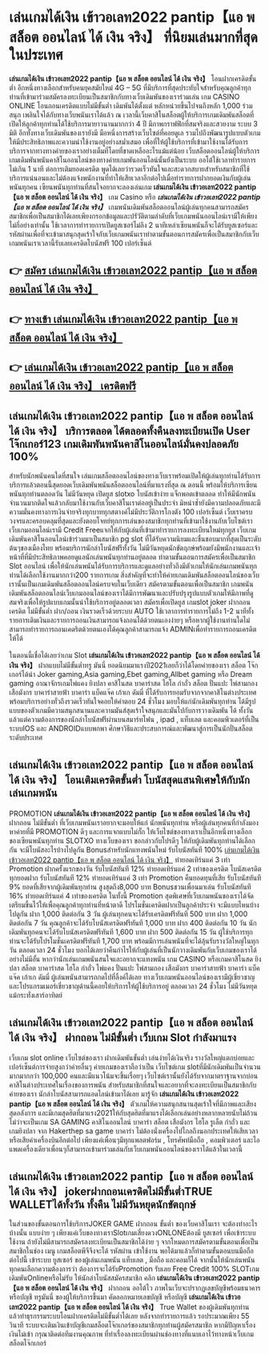 # เล่นเกมได้เงิน เข้าวอเลท2022 pantip【แอ พ สล็อต ออนไลน์ ได้ เงิน จริง】  ที่นิยมเล่นมากที่สุดในประเทศ

**เล่นเกมได้เงิน เข้าวอเลท2022 pantip【แอ พ สล็อต ออนไลน์ ได้ เงิน จริง】** โอนฝากเครดิตขั้นต่ำ  อีกหนึ่งทางเลือกสำหรับคนยุคสมัยใหม่ 4G – 5G ที่มีบริการที่สุดประทับใจสำหรับคุณลูกค้าทุกท่านที่เข้ามาร่วมสมัครลงทะเบียนเป็นสมาชิกกับทางเว็บเดิมพันของเราร่วมเล่น เกม CASINO ONLINE โอนถอนเครดิตแบบไม่มีขั้นต่ำ เดิมพันได้ตั้งแต่ หลักหน่วยขึ้นไปจนถึงหลัก 1,000 ร่วมสนุก เพลินใจได้กับทางเว็บพนันเราได้แล้ว ณ เวลานี้เว็บคาสิโนสล็อตผู้ให้บริการเกมเดิมพันสล็อตที่เปิดให้ลูกค้าทุกท่านได้ใช้บริการมายาวนานมากกว่า 4 ปี มีภาพกราฟฟิกที่สมจริงและสวยงาม ระบบ 3 มิติ
อีกทั้งทางเว็บเดิมพันของเรายังมี มือหนึ่งการสร้างเว็บไซต์ที่คอยดูเล  รวมไปถึงพัฒนารูปแบบตัวเกมให้มีประสิทธิภาพและความน่าใช้งานอยู่อย่างสม่ำเสมอ เพื่อที่ให้ผู้ใช้บริการที่เข้ามาใช้งานได้รับการบริการจากทางทางค่ายของเราอย่างเต็มที่โดยที่ขาดเหลืออะไรแม้แต่น้อย เว็บสล็อตออนไลน์ผู้ให้บริการเกมเดิมพันพนันคาสิโนออนไลน์ของทางค่ายเกมพันออนไลน์นั้นยังเป็นระบบ ออโต้ใช้เวลาทำรายการไม่เกิน 1 นาที ต่อการเติมยอดเครดิต พูดได้เลยว่ารวดเร็วทันใจและสะดวกสบายสำหรับสมาชิกที่ใช้บริการแน่นอนและไม่ต้องแจ้งพนักงานที่ทำให้เสียเวลาอีกต่อไปเมื่อทำรายการฝากยอดเงินกับผู้เล่นพนันทุกคน
เซียนพนันทุกท่านที่สนใจอยากจะลองเล่นเกม **เล่นเกมได้เงิน เข้าวอเลท2022 pantip【แอ พ สล็อต ออนไลน์ ได้ เงิน จริง】** เกม Casino  หรือ ***เล่นเกมได้เงิน เข้าวอเลท2022 pantip【แอ พ สล็อต ออนไลน์ ได้ เงิน จริง】*** เกมพนันเดิมพันสล็อตออนไลน์ผู้เล่นทุกคนสามารถสมัครสมาชิกเพื่อเป็นสมาชิกได้เลยเพียงกรอกข้อมูลและปรัวัติตามลำดับที่เว็บเกมพนันออนไลน์เรามีให้เพียงไม่กี่อย่างเท่านั้น ใช้เวลาการทำรายการเปิดยูสเซอร์ไม่ถึง 2 นาทีเหล่าเซียนพนันก็จะได้รับยูสเซอร์และรหัสผ่านเพื่อที่จะเข้ามาสนุกสุดเร้าใจกับเว็บเกมพนันเราทำตามขั้นตอนการสมัครเพื่อเป็นสมาชิกกับเว็บเกมพนันเราเวลานี้รับเลยเครดิตโบนัสฟรี 100 เปอร์เซ็นต์ 

## 👉 [สมัคร เล่นเกมได้เงิน เข้าวอเลท2022 pantip【แอ พ สล็อต ออนไลน์ ได้ เงิน จริง】](https://archa888.com/)
## 👉 [ทางเข้า เล่นเกมได้เงิน เข้าวอเลท2022 pantip【แอ พ สล็อต ออนไลน์ ได้ เงิน จริง】](https://archa888.com/)
## 👉 [เล่นเกมได้เงิน เข้าวอเลท2022 pantip【แอ พ สล็อต ออนไลน์ ได้ เงิน จริง】 เครดิตฟรี](https://archa888.com/)

## เล่นเกมได้เงิน เข้าวอเลท2022 pantip【แอ พ สล็อต ออนไลน์ ได้ เงิน จริง】 บริการตลอด ได้ตลอดทั้งคืนลงทะเบียนเปิด User โจ๊กเกอร์123 เกมเดิมพันพนันคาสิโนออนไลน์มั่นคงปลอดภัย 100%

สำหรับนักพนันคนใดที่สนใจ เล่นเกมสล็อตออนไลน์ของทางเว็บเราพร้อมเปิดให้ผู้เล่นทุกท่านได้รับการบริการแล้วตอนนี้สุดยอดเว็บเดิมพันพนันสล็อตออนไลน์ที่มาแรงที่สุด ณ ตอนนี้ พร้อมให้บริการเซียนพนันทุกท่านตลอดวัน ไม่มีวันหยุด เปิดยูส slotxo โบนัสเข้าง่าย แจ็กพอตเข้าตลอด ทำให้มีนักพนันจำนวนมากติดใจแล้วกลับมาใช้งานกับเว็บคาสิโนเราต่ออยู่เป็นประจำ มิหนำซ้ำยังมีความปลอดภัยและมีความมั่นคงทางการเงินจ่ายจริงทุกบาททุกสตางค์ไม่มีประวัติการโกงตัง 100 เปอร์เซ็นต์ เว็บเราครบวงจรและครอบคลุมที่สุดและยังตอบโจทย์ทุกการเล่นของสมาชิกทุกท่านที่เข้ามาใช้งานกับเว็บไซต์เรา
เว็บเกมออนไลน์เรามี Credit Freeแจกให้กับผู้เล่นที่เข้ามาทำรายการลงทะเบียนใหม่ทุกยูส เว็บเกมเดิมพันคาสิโนออนไลน์เข้าร่วมมาเป็นสมาชิก pg slot ที่ได้รับความนิยมและชื่นชอบมากที่สุดเป็นระดับต้นๆของเมืองไทย พร้อมบริการนักล่าโบนัสฟรีทั้งวัน ไม่มีวันหยุดนักขัตฤกษ์พร้อมยังมีพนักงานและเจ้าหน้าที่ที่มีประสิทธิภาพคอยดูแลนักเล่นพนันทุกท่านอยู่ตลอด ทำตามขั้นตอนการสมัครเพื่อเป็นสมาชิก Slot ออนไลน์ เพื่อให้นักเล่นพนันได้รับการบริการและดูแลอย่างทั่วถึงมีตัวเกมให้นักเล่นเกมพนันทุกท่านได้เลือกใช้งานมากกว่า200 รายการเกม
สิ่งสำคัญที่จะทำให้ค่ายเกมเดิมพันสล็อตออนไลน์ของเว็บเรานั้นเป็นเกมเดิมพันสล็อตออนไลน์ครบจบในเว็บเดียว สมัครตามขั้นตอนเพื่อเป็นสมาชิก  เกมพนันเดิมพันสล็อตออนไลน์เว็บเกมออนไลน์ของเราได้มีการพัฒนาและปรับปรุงรูปแบบตัวเกมให้มีภาพที่ดูสมจริงเพื่อให้รูปแบบเกมนั้นน่าใช้บริการอยู่ตลอดเวลา สมัครเพื่อเปิดยูส เกมslot joker ฝากถอนเครดิต ไม่มีขั้นต่ำ ฝาก/ถอน เงินรวดเร็วด้วยระบบ AUTO ใช้เวลาการทำรายการไม่ถึง 1-2 นาทีทั้งรายการเติมเงินและรายการถอนเงินสามารถแจ้งถอนได้ด้วยตนเองง่ายๆ หรือหากผู้ใช้งานท่านใดไม่สามารถทำรายการถอนเคดริตด้วยตนเองได้คุณลูกค้าสามารถแจ้ง ADMINเพื่อทำรายการถอนเครดิตให้ได้

ในตอนนี้เชื่อได้เลยว่าเกม Slot **เล่นเกมได้เงิน เข้าวอเลท2022 pantip【แอ พ สล็อต ออนไลน์ ได้ เงิน จริง】** ฝากแบบไม่มีขั้นต่ำทรู มันนี่ ยอดนิยมมาแรงปี2021เลยก็ว่าได้โดยค่ายของเรา สล็อต โจ๊กเกอร์ได้นำ  Joker gaming,Asia gaming,Ebet gaming,Allbet gaming หรือ Dream gaming อาณาจักรเกมไพ่แคง  ยิงปลา คาสิโนสด บาคาร่าสด ไฮโล กำถั่ว สล็อต ปั่นแปะ ไพ่สามกอง เสือมังกร บาคาร่าสายฟ้า บาคาร่า แบ็คแจ๊ค เก้าเก ดัมมี่ ที่ได้รับการยอมรับจากจากคาสิโนต่างประเทศ พร้อมบริการอย่างทั่วถึงรวดเร็วทันใจคอยให้คำตอบ 24 ชั่วโมง มอบให้แก่นักเดิมพันทุกท่าน ได้มีรูปแบบของตัวเกมมีความสนุกสนานและความมันส์สุดเร้าใจสนุกและมันไปกับการวางเดิมพัน ได้ ทั้งวัน แล้วแต่ความต้องการของนักล่าโบนัสฟรีผ่านบนสมาร์ทโฟน , ipad , แท็บเลต และคอมพิวเตอร์ที่เป็นระบบIOS และ ANDROIDแบบพกพา ศึกษาวิธีและประสบการณ์และพัฒนาสู่การเป็นนักปั่นสล็อตระดับประเทศ

## เล่นเกมได้เงิน เข้าวอเลท2022 pantip【แอ พ สล็อต ออนไลน์ ได้ เงิน จริง】 โอนเติมเครดิตขั้นต่ำ โบนัสสุดแสนพิเศษให้กับนักเล่นเกมพนัน

 PROMOTION  **เล่นเกมได้เงิน เข้าวอเลท2022 pantip【แอ พ สล็อต ออนไลน์ ได้ เงิน จริง】** ฝากถอน ไม่มีขั้นต่ำ ที่เว็บเกมพนันเราอยากจะมอบให้แก่  นักพนันทุกท่าน หรือผู้เล่นทุกคนที่กำลังมองหาค่ายที่มี  PROMOTION ดีๆ และการแจกแบบไม่กั๊ก ให้เว็บไซต์ของทางเราเป็นอีกหนึ่งทางเลือกของเซียนพนันทุกท่าน SLOTXO ทางเว็บของเรา ขอกล่าวกับโปรดีๆ ให้กับผู้เดิมพันทุกท่านได้เลือกกัน จะมีโบนัสอะไรบ้างไปดูกัน
Bonusสำหรับนักแทงพนันใหม่ รับโบนัสทันที 100% [เล่นเกมได้เงิน เข้าวอเลท2022 pantip【แอ พ สล็อต ออนไลน์ ได้ เงิน จริง】](https://archa888.com/) ทำยอดเทิร์นแค่ 3 เท่า
 Promotion ฝากครั้งแรกของวัน รับโบนัสทันที 12% ทำยอดเทิร์นแค่ 2 เท่าของเครดิต
โบนัสเครดิตทุกยอดฝาก รับโบนัสทันที 12% ทำยอดเทิร์นแค่ 3 เท่า
 Promotion คืนยอดทุนที่เสีย รับโบนัสทันที 9% ยอดที่เสียจากผู้เดิมพันทุกท่าน สูงสุดถึง8,000 บาท
Bonusชวนเพื่อนมาเล่น รับโบนัสทันที 16% ทำยอดเทิร์นแค่ 4 เท่าของเครดิต
ในทั้งนี้ Promotion สุดพิเศษที่เว็บเกมพนันของเราได้จัดเตรียมขึ้นไว้ให้เพื่อคุณลูกค้าทุกท่านที่หน้าตาดี โปรโมชั่นเครดิตฝากเป็นลูกค้าประจำ จะมีแบบไหนบ้างไปดูกัน
ฝาก 1,000 ติดต่อกัน 3 วัน ผู้เล่นทุกคนจะได้รับเครดิตฟรีทันที 500 บาท
ฝาก 1,000 ติดต่อกัน 7 วัน คุณลูกค้าจะได้รับโบนัสเครดิตฟรีทันที 1,000 บาท
ฝาก 400 ติดต่อกัน 10 วัน นักเดิมพันทุกคนจะได้รับโบนัสเครดิตฟรีทันที 1,600 บาท
ฝาก 500 ติดต่อกัน 15 วัน ผู้ใช้บริการทุกท่านจะได้รับโปรโมชั่นเครดิตฟรีทันที 1,700 บาท
พร้อมมีการเล่นพนันที่จะได้ลุ้นรับรางวัลใหญ่ในทุกวัน ตลอดเวลา 24 ชั่วโมง บอกได้เลยว่าคืนกำไรให้กับผู้เล่นที่เป็นนักวางเดิมพันกับเว็บเกมของเราได้อย่างไม่มีอั้น หากว่านักเล่นเกมพนันสนใจและอยากจะแทงพนัน เกม CASINO หรือเกมคาสิโนสด ยิงปลา สล็อต บาคาร่าสด ไฮโล กำถั่ว ไพ่แคง ปั่นแปะ ไพ่สามกอง เสือมังกร บาคาร่าสายฟ้า บาคาร่า แบ็คแจ๊ค เก้าเก ดัมมี่ ผู้เล่นพนันสามารถกดไปที่ลิ้งค์ได้เลย ทางเว็บเกมพนันออนไลน์ของเรามีผู้เชี่ยวชาญและโปรแกรมเมอร์เชี่ยวชาญด้านนี้คอยให้บริการให้ผู้ใช้บริการอยู่ ตลอดเวลา 24 ชั่วโมง ไม่มีวันหยุดแม้กระทั่งเสาร์อาทิตย์

## เล่นเกมได้เงิน เข้าวอเลท2022 pantip【แอ พ สล็อต ออนไลน์ ได้ เงิน จริง】 ฝากถอน ไม่มีขั้นต่ำ  เว็บเกม Slot กำลังมาแรง

เว็บเกม slot online เว็บไซต์ของเรา ฝากเดิมพันขั้นต่ำ เล่นง่ายได้เงินจริง รางวัลใหญ่แตกบ่อยและเปอร์เซ็นต์การจ่ายสูงกว่าค่ายอื่นๆ ค่ายเกมของเราถือว่าเป็น เว็บไซต์เกม slotที่มีนักเดิมพันเป็นจำนวนมากมากกว่า 100,000 คนและมีแนวโน้มจะขึ้นเรื่อยๆ เว็บไซต์เรานั้นยังได้รับจากมาตราฐานจากบ่อนคาสิโนต่างประเทศในเรื่องของการพนัน สำหรับสมาชิกที่สนใจและอยากที่จะลงทะเบียนเป็นสมาชิกกับค่ายของเรา นักล่าโบนัสสามารถแอดไลน์เข้ามาได้เลย
	มารู้จัก **เล่นเกมได้เงิน เข้าวอเลท2022 pantip【แอ พ สล็อต ออนไลน์ ได้ เงิน จริง】** ตัวเกมให้ความสนุกสนานสุดเร้าใจที่มีภาพและเสียงสุดอลังการ และมีเกมสุดฮิตที่มาแรง2021ให้กับสุดฮิตที่มาแรงได้เลือกเล่นอย่างหลากหลายนับไม่ถ้วน  ไม่ว่าจะเป็นเกม SA GAMING คาสิโนออนไลน์ บาคาร่า สล็อต เสือมังกร ไฮโล รูเล็ต กำถั่ว และ เกมยิงปลา จาก Hakerthep sa game บาคาร่า ไม่ต้องนั่งเครื่องไปไกลถึงนอกประเทศให้เสียเวลา หรือเสียค่าเครื่องบินอีกต่อไป เพียงแค่เพื่อนๆมีทุกแพลตฟอร์ม , โทรศัพท์มือถือ , คอมพิวเตอร์ และไอแพดเครื่องเดียวเพื่อนๆก็สามารถเข้ามาร่วมเล่นกับเว็บเกมพนันออนไลน์ของเราได้แล้วในเวลานี้

## เล่นเกมได้เงิน เข้าวอเลท2022 pantip【แอ พ สล็อต ออนไลน์ ได้ เงิน จริง】 jokerฝากถอนเครดิตไม่มีขั้นต่ำTRUE WALLETได้ทั้งวัน ทั้งคืน ไม่มีวันหยุดนักขัตฤกษ์

ในส่วนของขั้นตอนการใช้บริการJOKER GAME ฝากถอน ขั้นต่ำ ของเว็บคาสิโนเรา จะต้องทำอะไรบ้างนั้น แบบง่าย ๆ เพียงแค่เว็บของทางเราSlotเกมเสี่ยงดวงONLONEต้องมี ยูสเซอร์ เพื่อเข้าระบบใช้งาน ถ้ายังไม่มีสามารถสมัครลงทะเบียนเป็นสมาชิกได้ง่าย ๆ จากโหมดการสมัครตามขั้นตอนเพื่อเป็นสมาชิกในช่อง เมนู เกมสล็อตพีจีจึงจะได้ รหัสผ่าน เข้าใช้งาน พอได้มาแล้วก็ทำตามขั้นตอนบนมือถือ ต่อไปนี้
เข้าระบบ ยูสเซอร์  ของผู้เล่นเกมพนัน แท็บเลต , มือถือ และคอมก็ได้
จากนั้นให้นักเล่นพนันทุกคนเลือกความต้องการว่า ต้องการจะได้รับPromotion รับเลย Free Credit 100% SLOTเกมเดิมพันOnlineหรือไม่รับ
ให้นักล่าโบนัสสมัครสมาชิก คลิก **เล่นเกมได้เงิน เข้าวอเลท2022 pantip【แอ พ สล็อต ออนไลน์ ได้ เงิน จริง】** ฝากถอน ออโต้ไว ภาพในเว็บจะปรากฏเลขบัญชีพร้อมธนาคาร หรือบัญชี ทรูมันนี่ ของผู้ให้บริการขึ้นมา
คัดลอกหมายเลขบัญชี หรือบัญชี **เล่นเกมได้เงิน เข้าวอเลท2022 pantip【แอ พ สล็อต ออนไลน์ ได้ เงิน จริง】** True Wallet ของผู้เดิมพันทุกท่าน แล้วทำธุรกรรมระบบโอนฝากเครดิตไม่มีขั้นต่ำได้เลย
หลังจากทำรายการแล้ว รอประมาณเพียง 55 วินาที ระบบจะเติมเงินเข้าบัญชีเกมสล็อตโจ๊กเกอร์ของสมาชิกทุกท่านผู้สมัครสมาชิก
หากมีปัญหาเรื่องเงินไม่เข้า กรุณาติดต่อทีมงานคุณภาพ ที่ทำเรื่องลงทะเบียนผ่านช่องทางที่แนบเอาไว้ทางหน้าเว็บเกมสล็อตโจ๊กเกอร์


